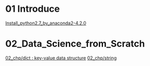 # 01 Introduce
[Install_python2.7_by_anaconda2-4.2.0](01_Install_and_Use_python2.7/01_Install_python2.7_by_anaconda2-4.2.0/01_python_install.md)

# 02_Data_Science_from_Scratch
[02_chp/dict : key-value data structure](02_Data_Science_from_Scratch/02_chp/02.01.10_dict.md)
[02_chp/string](02_Data_Science_from_Scratch/02_chp/02.01.07_string.md)
